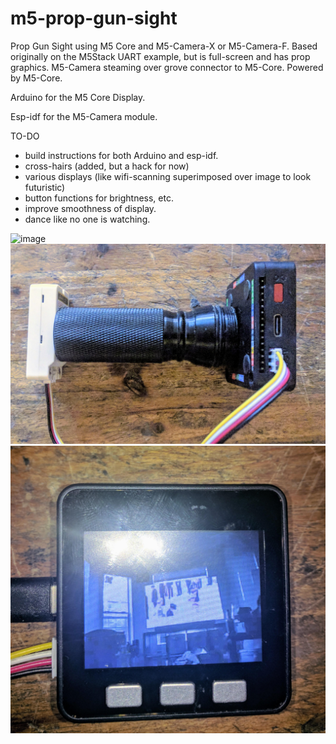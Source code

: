 # m5-prop-gun-sight
Prop Gun Sight using M5 Core and M5-Camera-X or M5-Camera-F. Based originally on the M5Stack UART example, but is full-screen and has prop graphics. M5-Camera steaming over grove connector to M5-Core. Powered by M5-Core.


Arduino for the M5 Core Display.

Esp-idf for the M5-Camera module.

TO-DO
* build instructions for both Arduino and esp-idf.
* cross-hairs (added, but a hack for now)
* various displays (like wifi-scanning superimposed over image to look futuristic)
* button functions for brightness, etc.
* improve smoothness of display.
* dance like no one is watching.

![image](m5-gun-sight.gif)
![image](m5-prop-gun-sight.jpg)
![image](full-m5core-display.jpg)
